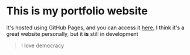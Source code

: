 # This is my portfolio website
It's hosted using GitHub Pages, and you can access it [here.](https://brisque5747.github.io/portfolio-website/)
I think it's a great website personally, but it **is** still in development
> I love democracy
